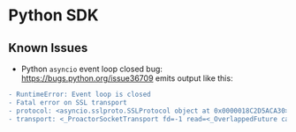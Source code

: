 # Python SDK

## Known Issues
* Python `asyncio` event loop closed bug: https://bugs.python.org/issue36709 emits output like this:
```diff
- RuntimeError: Event loop is closed
- Fatal error on SSL transport
- protocol: <asyncio.sslproto.SSLProtocol object at 0x0000018C2D5ACA30>
- transport: <_ProactorSocketTransport fd=-1 read=<_OverlappedFuture cancelled>>
```